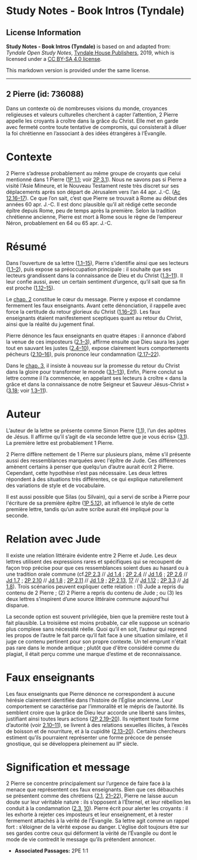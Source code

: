 # Study Notes - Book Intros (Tyndale)

## License Information

**Study Notes - Book Intros (Tyndale)** is based on and adapted from: _Tyndale Open Study Notes_, [Tyndale House Publishers](https://tyndaleopenresources.com/), 2019, which is licensed under a [CC BY-SA 4.0 license](https://creativecommons.org/licenses/by-sa/4.0/legalcode.en).

This markdown version is provided under the same license.



--------------------------------

## 2 Pierre (id: 736088)

Dans un contexte où de nombreuses visions du monde, croyances religieuses et valeurs culturelles cherchent à capter l’attention, 2 Pierre appelle les croyants à croître dans la grâce du Christ. Elle met en garde avec fermeté contre toute tentative de compromis, qui consisterait à diluer la foi chrétienne en l’associant à des idées étrangères à l’Évangile.

Contexte
========

2 Pierre s’adresse probablement au même groupe de croyants que celui mentionné dans 1 Pierre ([1P 1\.1](https://ref.ly/1Pet1:1); voir [2P 3\.1](https://ref.ly/2Pet3:1)). Nous ne savons pas si Pierre a visité l'Asie Mineure, et le Nouveau Testament reste très discret sur ses déplacements après son départ de Jérusalem vers l’an 44 apr. J.\-C. ([Ac 12\.16–17](https://ref.ly/Acts12:16-Acts12:17)). Ce que l’on sait, c’est que Pierre se trouvait à Rome au début des années 60 apr. J.\-C. Il est donc plausible qu’il ait rédigé cette seconde épître depuis Rome, peu de temps après la première. Selon la tradition chrétienne ancienne, Pierre est mort à Rome sous le règne de l’empereur Néron, probablement en 64 ou 65 apr. J.\-C.

Résumé
======

Dans l’ouverture de sa lettre ([1\.1–15](https://ref.ly/2Pet1:1-2Pet1:15)), Pierre s'identifie ainsi que ses lecteurs ([1\.1–2](https://ref.ly/2Pet1:1-2Pet1:2)), puis expose sa préoccupation principale : il souhaite que ses lecteurs grandissent dans la connaissance de Dieu et du Christ ([1\.3–11](https://ref.ly/2Pet1:3-2Pet1:11)). Il leur confie aussi, avec un certain sentiment d’urgence, qu’il sait que sa fin est proche ([1\.12–15](https://ref.ly/2Pet1:12-2Pet1:15)).

Le [chap. 2](https://ref.ly/2Pet2:1-2Pet2:22) constitue le cœur du message. Pierre y expose et condamne fermement les faux enseignants. Avant cette dénonciation, il rappelle avec force la certitude du retour glorieux du Christ ([1\.16–21](https://ref.ly/2Pet1:16-2Pet1:21)). Les faux enseignants étaient manifestement sceptiques quant au retour du Christ, ainsi que la réalité du jugement final.

Pierre dénonce les faux enseignants en quatre étapes : il annonce d’abord la venue de ces imposteurs ([2\.1–3](https://ref.ly/2Pet2:1-2Pet2:3)), affirme ensuite que Dieu saura les juger tout en sauvant les justes ([2\.4–10](https://ref.ly/2Pet2:4-2Pet2:10)), expose clairement leurs comportements pécheurs ([2\.10–16](https://ref.ly/2Pet2:10-2Pet2:16)), puis prononce leur condamnation ([2\.17–22](https://ref.ly/2Pet2:17-2Pet2:22)).

Dans le [chap. 3](https://ref.ly/2Pet2:1-2Pet2:22), il insiste à nouveau sur la promesse du retour du Christ dans la gloire pour transformer le monde ([3\.1–13](https://ref.ly/2Pet3:1-2Pet3:13)), Enfin, Pierre conclut sa lettre comme il l’a commencée, en appelant ses lecteurs à croître « dans la grâce et dans la connaissance de notre Seigneur et Sauveur Jésus\-Christ » ([3\.18](https://ref.ly/2Pet3:18); voir [1\.3–11](https://ref.ly/2Pet1:3-2Pet1:11)).

Auteur
======

L’auteur de la lettre se présente comme Simon Pierre ([1\.1](https://ref.ly/2Pet1:1)), l’un des apôtres de Jésus. Il affirme qu’il s’agit de «la seconde lettre que je vous écris» ([3\.1](https://ref.ly/2Pet3:1)). La première lettre est probablement 1 Pierre.

2 Pierre diffère nettement de 1 Pierre sur plusieurs plans, même s’il présente aussi des ressemblances marquées avec l'épître de Jude. Ces différences amènent certains à penser que quelqu’un d’autre aurait écrit 2 Pierre. Cependant, cette hypothèse n’est pas nécessaire. Les deux lettres répondent à des situations très différentes, ce qui explique naturellement des variations de style et de vocabulaire.

Il est aussi possible que Silas (ou Silvain), qui a servi de scribe à Pierre pour l'écriture de sa première épître ([1P 5\.12](https://ref.ly/1Pet5:12)), ait influencé le style de cette première lettre, tandis qu’un autre scribe aurait été impliqué pour la seconde.

Relation avec Jude
==================

Il existe une relation littéraire évidente entre 2 Pierre et Jude. Les deux lettres utilisent des expressions rares et spécifiques qui se recoupent de façon trop précise pour que ces ressemblances soient dues au hasard ou à une tradition orale commune (cf.[2P 2\.3](https://ref.ly/2Pet2:3) // [Jd 1\.4](https://ref.ly/Jude1:4) ; [2P 2\.4](https://ref.ly/2Pet2:4) // [Jd 1\.6](https://ref.ly/Jude1:6) ; [2P 2\.6](https://ref.ly/2Pet2:6) // [Jd 1\.7](https://ref.ly/Jude1:7) ; [2P 2\.10](https://ref.ly/2Pet2:10) // [Jd 1\.8](https://ref.ly/Jude1:8) ; [2P 2\.11](https://ref.ly/2Pet2:11) // [Jd 1\.9](https://ref.ly/Jude1:9) ; [2P 2\.13](https://ref.ly/2Pet2:13), [17](https://ref.ly/2Pet2:17) // [Jd 1\.12](https://ref.ly/Jude1:12) ; [2P 3\.3](https://ref.ly/2Pet3:3) // [Jd 1\.8](https://ref.ly/Jude1:8)). Trois scénarios peuvent expliquer cette relation : (1\) Jude a repris du contenu de 2 Pierre ; (2\) 2 Pierre a repris du contenu de Jude ; ou (3\) les deux lettres s’inspirent d’une source littéraire commune aujourd’hui disparue. 

La seconde option est souvent privilégiée, bien que la première reste tout à fait plausible. La troisième est moins probable, car elle suppose un scénario plus complexe sans nécessité réelle. Quoi qu’il en soit, l’auteur qui reprend les propos de l’autre le fait parce qu’il fait face à une situation similaire, et il juge ce contenu pertinent pour son propre contexte. Un tel emprunt n'était pas rare dans le monde antique ; plutôt que d'être considéré comme du plagiat, il était perçu comme une marque d’estime et de reconnaissance.

Faux enseignants
================

Les faux enseignants que Pierre dénonce ne correspondent à aucune hérésie clairement identifiée dans l’histoire de l’Église ancienne. Leur comportement se caractérise par l’immoralité et le mépris de l’autorité. Ils semblent croire que la grâce de Dieu leur accorde une liberté sans limites, justifiant ainsi toutes leurs actions ([2P 2\.19–20](https://ref.ly/2Pet2:19-2Pet2:20)). Ils rejettent toute forme d’autorité (voir [2\.10–11](https://ref.ly/2Pet2:10-2Pet2:11)), se livrent à des relations sexuelles illicites, à l’excès de boisson et de nourriture, et à la cupidité ([2\.13–20](https://ref.ly/2Pet2:13-2Pet2:20)). Certains chercheurs estiment qu’ils pourraient représenter une forme précoce de pensée gnostique, qui se développera pleinement au IIᵉ siècle.

Signification et message
========================

2 Pierre se concentre principalement sur l’urgence de faire face à la menace que représentent ces faux enseignants. Bien que ces débauchés se présentent comme des chrétiens ([2\.1](https://ref.ly/2Pet2:1), [21–22](https://ref.ly/2Pet2:21-2Pet2:22)), Pierre ne laisse aucun doute sur leur véritable nature : ils s’opposent à l’Éternel, et leur rébellion les conduit à la condamnation ([2\.3](https://ref.ly/2Pet2:3), [10](https://ref.ly/2Pet2:10)). Pierre écrit pour alerter les croyants : il les exhorte à rejeter ces imposteurs et leur enseignement, et à rester fermement attachés à la vérité de l'Évangile. Sa lettre agit comme un rappel fort : s’éloigner de la vérité expose au danger. L'église doit toujours être sur ses gardes contre ceux qui déforment la vérité de l’Évangile ou dont le mode de vie contredit le message qu’ils prétendent annoncer.

* **Associated Passages:** 2PE 1:1

